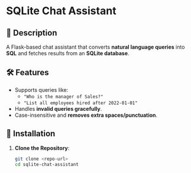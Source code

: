# SQLite Chat Assistant

## 📌 Description
A Flask-based chat assistant that converts **natural language queries** into **SQL** and fetches results from an **SQLite database**.

## 🛠️ Features
- Supports queries like:
  - `"Who is the manager of Sales?"`
  - `"List all employees hired after 2022-01-01"`
- Handles **invalid queries gracefully**.
- Case-insensitive and **removes extra spaces/punctuation**.

## 🚀 Installation
1. **Clone the Repository**:
   ```sh
   git clone <repo-url>
   cd sqlite-chat-assistant
